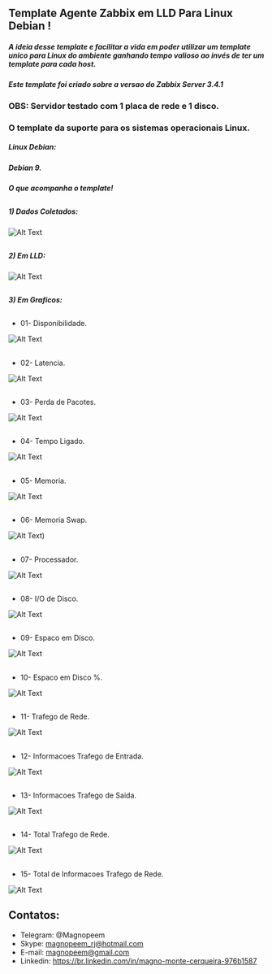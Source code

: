 ##                                      Template Agente Zabbix em LLD Para Linux Debian !

##### A ideia desse template e facilitar a vida em poder utilizar um template unico para Linux do ambiente ganhando tempo valioso ao invés de ter um template para cada host.

##### Este template foi criado sobre a versao do Zabbix Server 3.4.1

### OBS: Servidor testado com 1 placa de rede e 1 disco.

### O template da suporte para os sistemas operacionais Linux.

##### Linux Debian:
##### Debian 9.

##### O que acompanha o template!

##
##### 1) Dados Coletados:

![Alt Text](https://github.com/MagnoMonteCerqueira/Zabbix/blob/master/Zabbix_3.2/src/img/Linux/Dados_recentes.PNG)

##
##### 2) Em LLD:

![Alt Text](https://github.com/MagnoMonteCerqueira/Zabbix/blob/master/Zabbix_3.2/src/img/Linux/Discovery_linux.PNG)

##
##### 3) Em Graficos:

##
* 01- Disponibilidade.

![Alt Text](https://github.com/MagnoMonteCerqueira/Zabbix/blob/master/Zabbix_3.2/src/img/Linux/disponibilidade.PNG)

##
* 02- Latencia.

![Alt Text](https://github.com/MagnoMonteCerqueira/Zabbix/blob/master/Zabbix_3.2/src/img/Linux/latencia.PNG)

##
* 03- Perda de Pacotes.

![Alt Text](https://github.com/MagnoMonteCerqueira/Zabbix/blob/master/Zabbix_3.2/src/img/Linux/perda-de-pacote.PNG)

##
* 04- Tempo Ligado.

![Alt Text](https://github.com/MagnoMonteCerqueira/Zabbix/blob/master/Zabbix_3.2/src/img/Linux/tempo-ligado.PNG)

##
* 05- Memoria.

![Alt Text](https://github.com/MagnoMonteCerqueira/Zabbix/blob/master/Zabbix_3.2/src/img/Linux/memoria.PNG)

##
* 06- Memoria Swap.

![Alt Text](https://github.com/MagnoMonteCerqueira/Zabbix/blob/master/Zabbix_3.2/src/img/Linux/memoria-swap.PNG))

##
* 07- Processador.

![Alt Text](https://github.com/MagnoMonteCerqueira/Zabbix/blob/master/Zabbix_3.2/src/img/Linux/processador.PNG)

##
* 08- I/O de Disco.

![Alt Text](https://github.com/MagnoMonteCerqueira/Zabbix/blob/master/Zabbix_3.2/src/img/Linux/i-o-disco.PNG)

##
* 09- Espaco em Disco.

![Alt Text](https://github.com/MagnoMonteCerqueira/Zabbix/blob/master/Zabbix_3.2/src/img/Linux/espaco-em-disco.PNG)

##
* 10- Espaco em Disco %.

![Alt Text](https://github.com/MagnoMonteCerqueira/Zabbix/blob/master/Zabbix_3.2/src/img/Linux/espaco-em-disco-pc.PNG)

##
* 11- Trafego de Rede.

![Alt Text](https://github.com/MagnoMonteCerqueira/Zabbix/blob/master/Zabbix_3.2/src/img/Linux/trafego-de-rd.PNG)

##
* 12- Informacoes Trafego de Entrada.

![Alt Text](https://github.com/MagnoMonteCerqueira/Zabbix/blob/master/Zabbix_3.2/src/img/Linux/informacoes-trafego-de-entrada.PNG)

##
* 13- Informacoes Trafego de Saida.

![Alt Text](https://github.com/MagnoMonteCerqueira/Zabbix/blob/master/Zabbix_3.2/src/img/Linux/informacoes-trafego-de-saida.PNG)

##
* 14- Total Trafego de Rede.

![Alt Text](https://github.com/MagnoMonteCerqueira/Zabbix/blob/master/Zabbix_3.2/src/img/Linux/total-trafego-de-rede.PNG)

##
* 15- Total de Informacoes Trafego de Rede. 

![Alt Text](https://github.com/MagnoMonteCerqueira/Zabbix/blob/master/Zabbix_3.2/src/img/Linux/informacoes-total-trafego-de-rede.PNG)

##
## Contatos:


* Telegram: @Magnopeem
* Skype: magnopeem_rj@hotmail.com
* E-mail: magnopeem@gmail.com
* Linkedin: https://br.linkedin.com/in/magno-monte-cerqueira-976b1587

